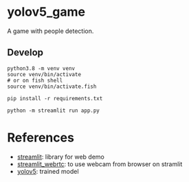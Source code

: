 # yolov5_game
A game with people detection.

## Develop
```
python3.8 -m venv venv
source venv/bin/activate
# or on fish shell
source venv/bin/activate.fish

pip install -r requirements.txt

python -m streamlit run app.py
```

# References
* [streamlit](https://streamlit.io/): library for web demo
* [streamlit_webrtc](https://github.com/whitphx/streamlit-webrtc): to use webcam from browser on stramlit
* [yolov5](https://github.com/ultralytics/yolov5): trained model
